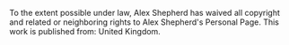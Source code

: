 To the extent possible under law, Alex Shepherd has waived all copyright and related or neighboring rights to Alex Shepherd's Personal Page. This work is published from: United Kingdom.

